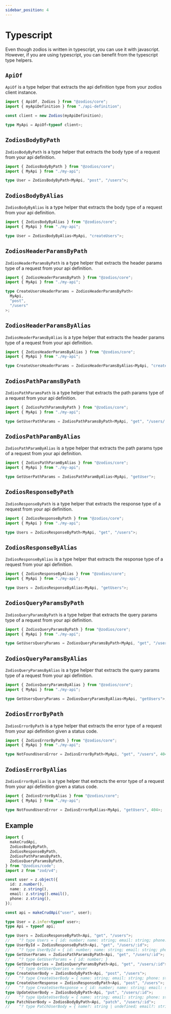 ```yaml
---
sidebar_position: 4
---
```


# Typescript

Even though zodios is written in typescript, you can use it with javascript. However, if you are using typescript, you can benefit from the typescript type helpers.

## `ApiOf`

`ApiOf` is a type helper that extracts the api definition type from your zodios client instance.

```ts
import { ApiOf, Zodios } from "@zodios/core";
import { myApiDefinition } from "./api-definition";

const client = new Zodios(myApiDefinition);

type MyApi = ApiOf<typeof client>;
```

## `ZodiosBodyByPath`

`ZodiosBodyByPath` is a type helper that extracts the body type of a request from your api definition.

```ts
import { ZodiosBodyByPath } from "@zodios/core";
import { MyApi } from "./my-api";

type User = ZodiosBodyByPath<MyApi, "post", "/users">;
```

## `ZodiosBodyByAlias`

`ZodiosBodyByAlias` is a type helper that extracts the body type of a request from your api definition.

```ts
import { ZodiosBodyByAlias } from "@zodios/core";
import { MyApi } from "./my-api";

type User = ZodiosBodyByAlias<MyApi, "createUsers">;
```

## `ZodiosHeaderParamsByPath`

`ZodiosHeaderParamsByPath` is a type helper that extracts the header params type of a request from your api definition.

```ts
import { ZodiosHeaderParamsByPath } from "@zodios/core";
import { MyApi } from "./my-api";

type CreateUsersHeaderParams = ZodiosHeaderParamsByPath<
  MyApi,
  "post",
  "/users"
>;
```

## `ZodiosHeaderParamsByAlias`

`ZodiosHeaderParamsByAlias` is a type helper that extracts the header params type of a request from your api definition.

```ts
import { ZodiosHeaderParamsByAlias } from "@zodios/core";
import { MyApi } from "./my-api";

type CreateUsersHeaderParams = ZodiosHeaderParamsByAlias<MyApi, "createUsers">;
```

## `ZodiosPathParamsByPath`

`ZodiosPathParamsPath` is a type helper that extracts the path params type of a request from your api definition.

```ts
import { ZodiosPathParamsByPath } from "@zodios/core";
import { MyApi } from "./my-api";

type GetUserPathParams = ZodiosPathParamsByPath<MyApi, "get", "/users/:id">;
```

## `ZodiosPathParamByAlias`

`ZodiosPathParamByAlias` is a type helper that extracts the path params type of a request from your api definition.

```ts
import { ZodiosPathParamByAlias } from "@zodios/core";
import { MyApi } from "./my-api";

type GetUserPathParams = ZodiosPathParamByAlias<MyApi, "getUser">;
```

## `ZodiosResponseByPath`

`ZodiosResponseByPath` is a type helper that extracts the response type of a request from your api definition.

```ts
import { ZodiosResponseByPath } from "@zodios/core";
import { MyApi } from "./my-api";

type Users = ZodiosResponseByPath<MyApi, "get", "/users">;
```

## `ZodiosResponseByAlias`

`ZodiosResponseByAlias` is a type helper that extracts the response type of a request from your api definition.

```ts
import { ZodiosResponseByAlias } from "@zodios/core";
import { MyApi } from "./my-api";

type Users = ZodiosResponseByAlias<MyApi, "getUsers">;
```

## `ZodiosQueryParamsByPath`

`ZodiosQueryParamsByPath` is a type helper that extracts the query params type of a request from your api definition.

```ts
import { ZodiosQueryParamsByPath } from "@zodios/core";
import { MyApi } from "./my-api";

type GetUsersQueryParams = ZodiosQueryParamsByPath<MyApi, "get", "/users">;
```

## `ZodiosQueryParamsByAlias`

`ZodiosQueryParamsByAlias` is a type helper that extracts the query params type of a request from your api definition.

```ts
import { ZodiosQueryParamsByAlias } from "@zodios/core";
import { MyApi } from "./my-api";

type GetUsersQueryParams = ZodiosQueryParamsByAlias<MyApi, "getUsers">;
```

## `ZodiosErrorByPath`

`ZodiosErrorByPath` is a type helper that extracts the error type of a request from your api definition given a status code.

```ts
import { ZodiosErrorByPath } from "@zodios/core";
import { MyApi } from "./my-api";

type NotFoundUsersError = ZodiosErrorByPath<MyApi, "get", "/users", 404>;
```

## `ZodiosErrorByAlias`

`ZodiosErrorByAlias` is a type helper that extracts the error type of a request from your api definition given a status code.

```ts
import { ZodiosErrorByAlias } from "@zodios/core";
import { MyApi } from "./my-api";

type NotFoundUsersError = ZodiosErrorByAlias<MyApi, "getUsers", 404>;
```

## Example

```ts
import {
  makeCrudApi,
  ZodiosBodyByPath,
  ZodiosResponseByPath,
  ZodiosPathParamsByPath,
  ZodiosQueryParamsByPath,
} from "@zodios/code";
import z from "zod/v4";

const user = z.object({
  id: z.number(),
  name: z.string(),
  email: z.string().email(),
  phone: z.string(),
});

const api = makeCrudApi("user", user);

type User = z.infer<typeof user>;
type Api = typeof api;

type Users = ZodiosResponseByPath<Api, "get", "/users">;
//    ^? type Users = { id: number; name: string; email: string; phone: string; }[]
type UserById = ZodiosResponseByPath<Api, "get", "/users/:id">;
//    ^? type UserById = { id: number; name: string; email: string; phone: string; }
type GetUserParams = ZodiosPathParamsByPath<Api, "get", "/users/:id">;
//    ^? type GetUserParams = { id: number; }
type GetUserQueries = ZodiosQueryParamsByPath<Api, "get", "/users/:id">;
//    ^? type GetUserQueries = never
type CreateUserBody = ZodiosBodyByPath<Api, "post", "/users">;
//    ^? type CreateUserBody = { name: string; email: string; phone: string; }
type CreateUserResponse = ZodiosResponseByPath<Api, "post", "/users">;
//    ^? type CreateUserResponse = { id: number; name: string; email: string; phone: string; }
type UpdateUserBody = ZodiosBodyByPath<Api, "put", "/users/:id">;
//    ^? type UpdateUserBody = { name: string; email: string; phone: string; }
type PatchUserBody = ZodiosBodyByPath<Api, "patch", "/users/:id">;
//    ^? type PatchUserBody = { name?: string | undefined; email?: string | undefined; phone?: string | undefined; }
```
